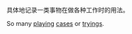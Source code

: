 
具体地记录一类事物在做各种工作时的用法。

So many [playing][playings] [cases][cases] or [tryings][tryings].

[playings]: for://dev.demo
[cases]: for://ops.demo
[tryings]: for://test.try

